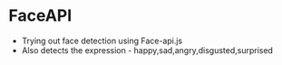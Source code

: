 # FaceAPI 
- Trying out face detection using Face-api.js
- Also detects the expression - happy,sad,angry,disgusted,surprised

